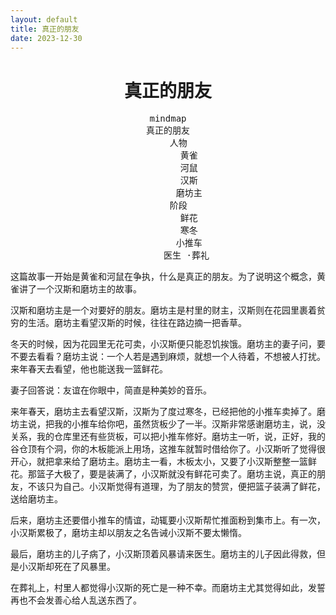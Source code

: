 ```yaml
---
layout: default
title: 真正的朋友
date: 2023-12-30
---
```



# <center>真正的朋友</center>

<center>
<pre class="mermaid">
mindmap
真正的朋友
    人物
        黄雀
        河鼠
        汉斯
        磨坊主
    阶段
        鲜花
        寒冬
        小推车
       医生 ·葬礼
</pre>
</center>

这篇故事一开始是黄雀和河鼠在争执，什么是真正的朋友。为了说明这个概念，黄雀讲了一个汉斯和磨坊主的故事。

汉斯和磨坊主是一个对要好的朋友。磨坊主是村里的财主，汉斯则在花园里裹着贫穷的生活。磨坊主看望汉斯的时候，往往在路边摘一把香草。

冬天的时候，因为花园里无花可卖，小汉斯便只能忍饥挨饿。磨坊主的妻子问，要不要去看看？磨坊主说：一个人若是遇到麻烦，就想一个人待着，不想被人打扰。来年春天去看望，他也能送我一篮鲜花。

妻子回答说：友谊在你眼中，简直是种美妙的音乐。

来年春天，磨坊主去看望汉斯，汉斯为了度过寒冬，已经把他的小推车卖掉了。磨坊主说，把我的小推车给你吧，虽然货板少了一半。汉斯非常感谢磨坊主，说，没关系，我的仓库里还有些货板，可以把小推车修好。磨坊主一听，说，正好，我的谷仓顶有个洞，你的木板能派上用场，这推车就暂时借给你了。小汉斯听了觉得很开心，就把拿来给了磨坊主。磨坊主一看，木板太小，又要了小汉斯整整一篮鲜花。那篮子大极了，要是装满了，小汉斯就没有鲜花可卖了。磨坊主说，真正的朋友，不该只为自己。小汉斯觉得有道理，为了朋友的赞赏，便把篮子装满了鲜花，送给磨坊主。

后来，磨坊主还要借小推车的情谊，动辄要小汉斯帮忙推面粉到集市上。有一次，小汉斯累极了，磨坊主却以朋友之名告诫小汉斯不要太懒惰。

最后，磨坊主的儿子病了，小汉斯顶着风暴请来医生。磨坊主的儿子因此得救，但是小汉斯却死在了风暴里。

在葬礼上，村里人都觉得小汉斯的死亡是一种不幸。而磨坊主尤其觉得如此，发誓再也不会发善心给人乱送东西了。

<Script Type="module">
	import mermaid from 'https://cdn.jsdelivr.net/npm/mermaid@10/dist/mermaid.esm.min.mjs';
	mermaid.initialize({ startOnLoad: true });
</script>



